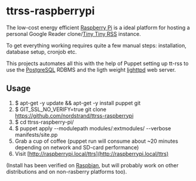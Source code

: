 ttrss-raspberrypi
=================

The low-cost energy efficient [Raspberry Pi](http://www.raspberrypi.org/) is a ideal platform for hosting a personal Google Reader clone/[Tiny Tiny RSS](http://tt-rss.org/) instance.

To get everything working requires quite a few manual steps: installation, database setup, cronjob etc.

This projects automates all this with the help of Puppet setting up tt-rss to use the [PostgreSQL](http://www.postgresql.org/) RDBMS and the ligth weight [lighttpd](http://www.lighttpd.net/) web server.

## Usage
1. $ apt-get -y update && apt-get -y install puppet git
2. $ GIT_SSL_NO_VERIFY=true git clone https://github.com/nordstrand/ttrss-raspberrypi
3. $ cd ttrss-raspberry-pi/
4. $ puppet apply --modulepath modules/:extmodules/ --verbose  manifests/site.pp
5. Grab a cup of coffee (puppet run will consume about ~20 minutes depending on network and SD-card performance)
6. Visit [http://raspberrypi.local/ttrs](http://raspberrypi.local/ttrs)

(Install has been verified on [Raspbian](http://www.raspbian.org/), but will probably work on other distributions and on non-rasberry platforms too).
